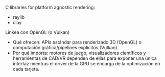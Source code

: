 C libraries for platform agnostic rendering:
- raylib
- clay


Linkea con OpenGL (o Vulkan)
- Qué ofrecen: APIs estándar para renderizado 3D (OpenGL) o computación gráfica/pipelines explícitos (Vulkan).
- Por qué importa: motores de juego, visualizadores científicos y herramientas de CAD/VR dependen de ellas para exponer una única interfaz mientras el driver de la GPU se encarga de la optimización en cada tarjeta.

